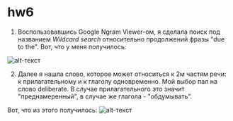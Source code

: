 # hw6

1. Воспользовавшись Google Ngram Viewer-ом, я сделала поиск под названием *Wildcard search* относительно продолжений фразы "due to the". Вот, что у меня получилось:

![alt-текст](https://pp.userapi.com/c840327/v840327650/6ebaa/c9DktYYgDN4.jpg "Необязательный титул")

2. Далее я нашла слово, которое может относиться к 2м частям речи: к прилагательному и к глаголу одновременно. Мой выбор пал на слово deliberate. В случае прилагательного это значит "преднамеренный", в случае же глагола - "обдумывать".

Вот, что из этого получилось:
![alt-текст](https://pp.userapi.com/c840327/v840327898/7122e/NfMH32P7AgY.jpg "Необязательный титул")
